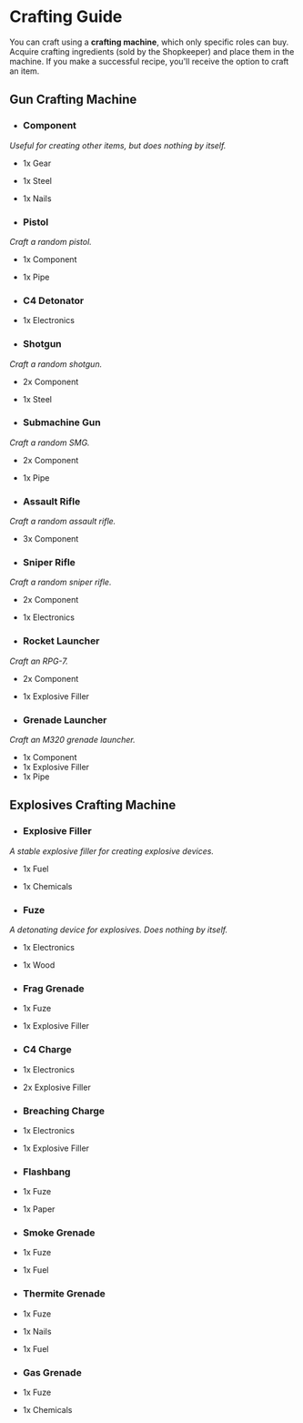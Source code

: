 # Crafting Guide

You can craft using a **crafting machine**, which only specific roles can buy. Acquire crafting ingredients (sold by the Shopkeeper) and place them in the machine. If you make a successful recipe, you'll receive the option to craft an item.

## Gun Crafting Machine
* ### Component
*Useful for creating other items, but does nothing by itself.*
 * 1x Gear
 * 1x Steel
 * 1x Nails

* ### Pistol
*Craft a random pistol.*
 * 1x Component
 * 1x Pipe

* ### C4 Detonator
 * 1x Electronics

* ### Shotgun
*Craft a random shotgun.*
 * 2x Component
 * 1x Steel

* ### Submachine Gun
*Craft a random SMG.*
 * 2x Component
 * 1x Pipe

* ### Assault Rifle
*Craft a random assault rifle.*
 * 3x Component

* ### Sniper Rifle
*Craft a random sniper rifle.*
 * 2x Component
 * 1x Electronics

* ### Rocket Launcher
*Craft an RPG-7.*
 * 2x Component
 * 1x Explosive Filler

* ### Grenade Launcher
*Craft an M320 grenade launcher.*
 * 1x Component
 * 1x Explosive Filler
 * 1x Pipe

## Explosives Crafting Machine
* ### Explosive Filler
*A stable explosive filler for creating explosive devices.*
 * 1x Fuel
 * 1x Chemicals

* ### Fuze
*A detonating device for explosives. Does nothing by itself.*
 * 1x Electronics
 * 1x Wood

* ### Frag Grenade
 * 1x Fuze
 * 1x Explosive Filler

* ### C4 Charge
 * 1x Electronics
 * 2x Explosive Filler

* ### Breaching Charge
 * 1x Electronics
 * 1x Explosive Filler

* ### Flashbang
 * 1x Fuze
 * 1x Paper

* ### Smoke Grenade
 * 1x Fuze
 * 1x Fuel

* ### Thermite Grenade
 * 1x Fuze
 * 1x Nails
 * 1x Fuel

* ### Gas Grenade
 * 1x Fuze
 * 1x Chemicals
